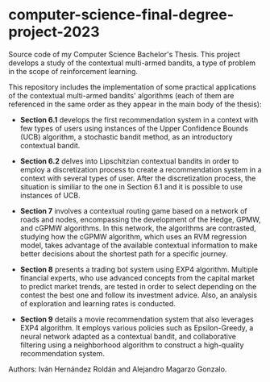 # computer-science-final-degree-project-2023
Source code of my Computer Science Bachelor's Thesis. This project develops a study of the contextual multi-armed bandits, a type of problem in the scope of reinforcement learning. 

This repository includes the implementation of some practical applications of the contextual multi-armed bandits' algorithms (each of them are referenced in the same order as they appear in the main body of the thesis):

- **Section 6.1** develops the first recommendation system in a context with few types of users using instances of the Upper Confidence Bounds (UCB) algorithm, a stochastic bandit method, as an introductory contextual bandit.
- **Section 6.2** delves into Lipschitzian contextual bandits in order to employ a discretization process to create a recommendation system in a context with several types of user. After the discretization process, the situation is similiar to the one in Section 6.1 and it is possible to use instances of UCB.

- **Section 7** involves a contextual routing game based on a network of roads and nodes, encompassing the development of the Hedge, GPMW, and cGPMW algorithms. In this network, the algorithms are contrasted, studying how the cGPMW algorithm, which uses an RVM regression model, takes advantage of the available contextual information to make better decisions about the shortest path for a specific journey.

- **Section 8** presents a trading bot system using EXP4 algorithm. Multiple financial experts, who use advanced concepts from the capital market to predict market trends, are tested in order to select depending on the contest the best one and follow its investment advice. Also, an analysis of exploration and learning rates is conducted.

- **Section 9** details a movie recommendation system that also leverages EXP4 algorithm. It employs various policies such as Epsilon-Greedy, a neural network adapted as a contextual bandit, and collaborative filtering using a neighborhood algorithm to construct a high-quality recommendation system.

Authors: Iván Hernández Roldán and Alejandro Magarzo Gonzalo.

